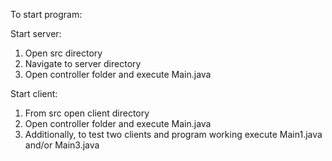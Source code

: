 To start program:

Start server:
  1. Open src directory
  2. Navigate to server directory
  3. Open controller folder and execute Main.java

Start client:
  1. From src open client directory
  2. Open controller folder and execute Main.java
  3. Additionally, to test two clients and program working execute Main1.java and/or Main3.java
